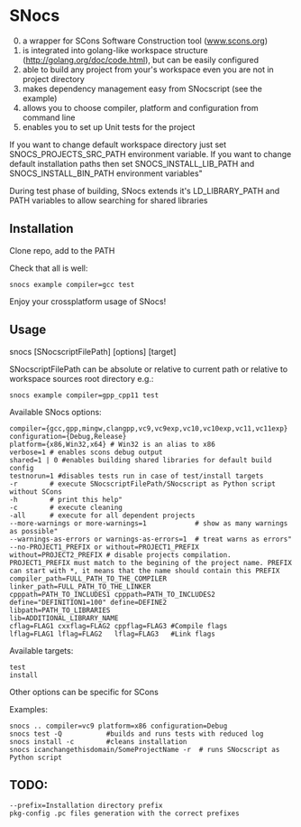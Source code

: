 SNocs
=====

0. a wrapper for SCons Software Construction tool (www.scons.org)
1. is integrated into golang-like workspace structure (http://golang.org/doc/code.html), but can be easily configured
2. able to build any project from your's workspace even you are not in project directory
3. makes dependency management easy from SNocscript (see the example)
4. allows you to choose compiler, platform and configuration from command line
5. enables you to set up Unit tests for the project

If you want to change default workspace directory just set SNOCS_PROJECTS_SRC_PATH environment variable. 
If you want to change default installation paths then set SNOCS_INSTALL_LIB_PATH and SNOCS_INSTALL_BIN_PATH environment variables" 

During test phase of building, SNocs extends it's LD_LIBRARY_PATH and PATH variables to allow searching for shared libraries

Installation
---

Clone repo, add to the PATH

Check that all is well:

    snocs example compiler=gcc test

Enjoy your crossplatform usage of SNocs!

Usage
---

snocs [SNocscriptFilePath] [options] [target]

SNocscriptFilePath can be absolute or relative to current path or 
relative to workspace sources root directory e.g.:

    snocs example compiler=gpp_cpp11 test

Available SNocs options:

    compiler={gcc,gpp,mingw,clangpp,vc9,vc9exp,vc10,vc10exp,vc11,vc11exp}
    configuration={Debug,Release}
    platform={x86,Win32,x64} # Win32 is an alias to x86
    verbose=1 # enables scons debug output
    shared=1 | 0 #enables building shared libraries for default build config
    testnorun=1 #disables tests run in case of test/install targets
    -r        # execute SNocscriptFilePath/SNocscript as Python script without SCons
    -h        # print this help"
    -c        # execute cleaning
    -all      # execute for all dependent projects
    --more-warnings or more-warnings=1            # show as many warnings as possible"
    --warnings-as-errors or warnings-as-errors=1  # treat warns as errors"
    --no-PROJECT1_PREFIX or without=PROJECT1_PREFIX without=PROJECT2_PREFIX # disable projects compilation. PROJECT1_PREFIX must match to the begining of the project name. PREFIX can start with *, it means that the name should contain this PREFIX
    compiler_path=FULL_PATH_TO_THE_COMPILER
    linker_path=FULL_PATH_TO_THE_LINKER
    cpppath=PATH_TO_INCLUDES1 cpppath=PATH_TO_INCLUDES2
    define="DEFINITION1=100" define=DEFINE2
    libpath=PATH_TO_LIBRARIES
    lib=ADDITIONAL_LIBRARY_NAME
    cflag=FLAG1 cxxflag=FLAG2 cppflag=FLAG3 #Compile flags
    lflag=FLAG1 lflag=FLAG2   lflag=FLAG3   #Link flags

Available targets:

    test
    install

Other options can be specific for SCons

Examples:

    snocs .. compiler=vc9 platform=x86 configuration=Debug
    snocs test -Q           #builds and runs tests with reduced log
    snocs install -c        #cleans installation
    snocs icanchangethisdomain/SomeProjectName -r  # runs SNocscript as Python script
    
    
    
TODO:
---

    --prefix=Installation directory prefix
    pkg-config .pc files generation with the correct prefixes
